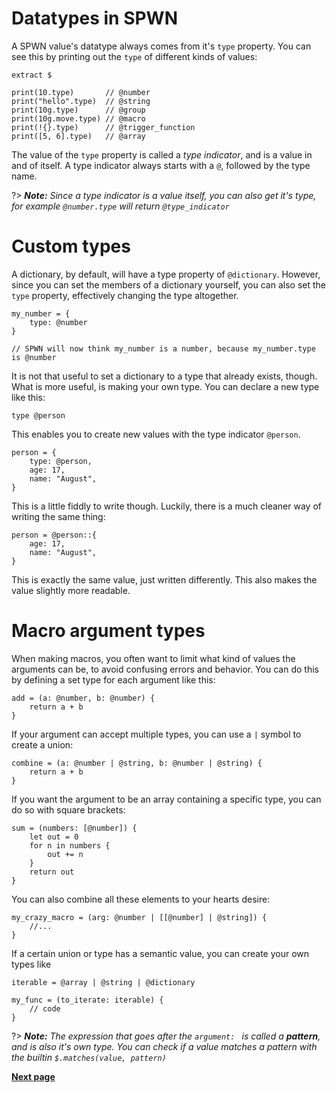 # Datatypes in SPWN

A SPWN value's datatype always comes from it's `type` property. You can see this by printing out the `type` of different kinds of values:

```spwn
extract $

print(10.type)       // @number
print("hello".type)  // @string
print(10g.type)      // @group
print(10g.move.type) // @macro
print(!{}.type)      // @trigger_function
print([5, 6].type)   // @array
```

The value of the `type` property is called a _type indicator_, and is a value in and of itself. A type indicator always starts with a `@`, followed by the type name.

?> _**Note:** Since a type indicator is a value itself, you can also get it's type, for example `@number.type` will return `@type_indicator`_

# Custom types

A dictionary, by default, will have a type property of `@dictionary`. However, since you can set the members of a dictionary yourself, you can also set the `type` property, effectively changing the type altogether.

```spwn
my_number = {
    type: @number
}

// SPWN will now think my_number is a number, because my_number.type is @number
```

It is not that useful to set a dictionary to a type that already exists, though. What is more useful, is making your own type. You can declare a new type like this:

```spwn
type @person
```

This enables you to create new values with the type indicator `@person`.

```spwn
person = {
    type: @person,
    age: 17,
    name: "August",
}
```

This is a little fiddly to write though. Luckily, there is a much cleaner way of writing the same thing:

```spwn
person = @person::{
    age: 17,
    name: "August",
}
```

This is exactly the same value, just written differently. This also makes the value slightly more readable.

# Macro argument types

When making macros, you often want to limit what kind of values the arguments can be, to avoid confusing errors and behavior. You can do this by defining a set type for each argument like this:

```spwn
add = (a: @number, b: @number) {
    return a + b
}
```

If your argument can accept multiple types, you can use a `|` symbol to create a union:

```spwn
combine = (a: @number | @string, b: @number | @string) {
    return a + b
}
```

If you want the argument to be an array containing a specific type, you can do so with square brackets:

```spwn
sum = (numbers: [@number]) {
    let out = 0
    for n in numbers {
        out += n
    }
    return out
}
```

You can also combine all these elements to your hearts desire:

```spwn
my_crazy_macro = (arg: @number | [[@number] | @string]) {
    //...
}
```

If a certain union or type has a semantic value, you can create your own types like

```spwn
iterable = @array | @string | @dictionary

my_func = (to_iterate: iterable) {
    // code
}
```

?> _**Note:** The expression that goes after the `argument: ` is called a **pattern**, and is also it's own type. You can check if a value matches a pattern with the builtin `$.matches(value, pattern)`_

[**Next page**](advancedspwn/2impl.md)
